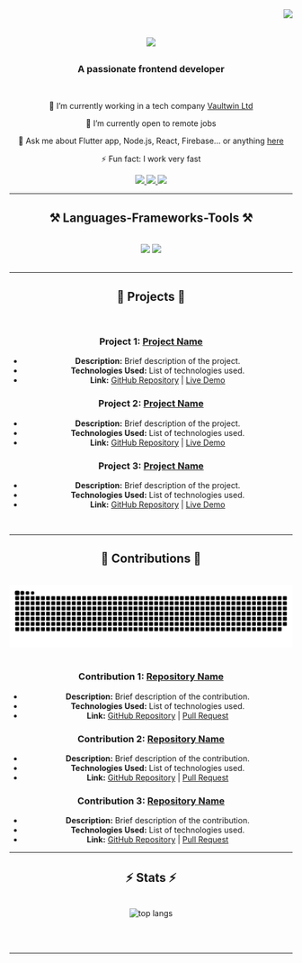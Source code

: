 <img align="right" src="https://visitor-badge.laobi.icu/badge?page_id=divineshedrack33220.divineshedrack33220" />

<h1 align="center">
    <img src="https://readme-typing-svg.herokuapp.com/?font=Righteous&size=35&center=true&vCenter=true&width=500&height=70&duration=4000&lines=Hi+There!+👋;+I'm+Divine+Shedrack!;" />
</h1>

<h3 align="center">A passionate frontend developer</h3>

<br/>

<div align="center">
 
 🔭 I’m currently working in a tech company [Vaultwin Ltd](https://vaultwinltd.com)
 
 🌱 I’m currently open to remote jobs
 
💬 Ask me about Flutter app, Node.js, React, Firebase... or anything [here](mailto:divineshedrack1@gmail.com)

⚡ Fun fact: I work very fast

</div>
 
<div align="center"> 
<a href="mailto:divineshedrack1@gmail.com">
    <img src="https://img.shields.io/badge/Gmail-333333?style=for-the-badge&logo=gmail&logoColor=red" />
  </a>
  <a href="https://linkedin.com/in/pedro-sales-muniz" target="_blank">
    <img src="https://img.shields.io/badge/LinkedIn-0077B5?style=for-the-badge&logo=linkedin&logoColor=white" />
  </a>
  <a href="#" target="_blank">
     <img src="https://img.shields.io/badge/Portfolio-FF5722?style=for-the-badge&logo=todoist&logoColor=white" />
  </a>
</div>

<hr/>

<h2 align="center">⚒️ Languages-Frameworks-Tools ⚒️</h2>
<br/>
<div align="center">
    <img src="https://skillicons.dev/icons?i=react,bootstrap,mui,html,css,vscode,github,figma,tailwind,git,r" />
    <img src="https://skillicons.dev/icons?i=nodejs,javascript,typescript,express,firebase,mongodb,java,nextjs,mysql,flask" />
</div>

<br/>
<hr/>

<h2 align="center">💼 Projects 💼</h2>
<br/>
<div align="center">

### Project 1: [Project Name](#)
- **Description:** Brief description of the project.
- **Technologies Used:** List of technologies used.
- **Link:** [GitHub Repository](#) | [Live Demo](#)

### Project 2: [Project Name](#)
- **Description:** Brief description of the project.
- **Technologies Used:** List of technologies used.
- **Link:** [GitHub Repository](#) | [Live Demo](#)

### Project 3: [Project Name](#)
- **Description:** Brief description of the project.
- **Technologies Used:** List of technologies used.
- **Link:** [GitHub Repository](#) | [Live Demo](#)

</div>

<br/>
<hr/>

<h2 align="center">🐍 Contributions 🐍</h2>
<br/>
<div align="center">
    <img alt="snake eating my contributions" src="https://raw.githubusercontent.com/salesp07/salesp07/output/github-contribution-grid-snake.svg" />
</div>
<br/>
<div align="center">

### Contribution 1: [Repository Name](#)
- **Description:** Brief description of the contribution.
- **Technologies Used:** List of technologies used.
- **Link:** [GitHub Repository](#) | [Pull Request](#)

### Contribution 2: [Repository Name](#)
- **Description:** Brief description of the contribution.
- **Technologies Used:** List of technologies used.
- **Link:** [GitHub Repository](#) | [Pull Request](#)

### Contribution 3: [Repository Name](#)
- **Description:** Brief description of the contribution.
- **Technologies Used:** List of technologies used.
- **Link:** [GitHub Repository](#) | [Pull Request](#)

</div>

<hr/>

<h2 align="center">⚡ Stats ⚡</h2>
<br/>
<div align="center">
  <img width=325 src="https://github-readme-stats-salesp07.vercel.app/api/top-langs/?username=salesp07&hide=HTML&langs_count=8&layout=compact&theme=react&border_radius=10&size_weight=0.5&count_weight=0.5&exclude_repo=github-readme-stats" alt="top langs" />
</div>

<br/><br/>

<hr/>

<br/><br/>
